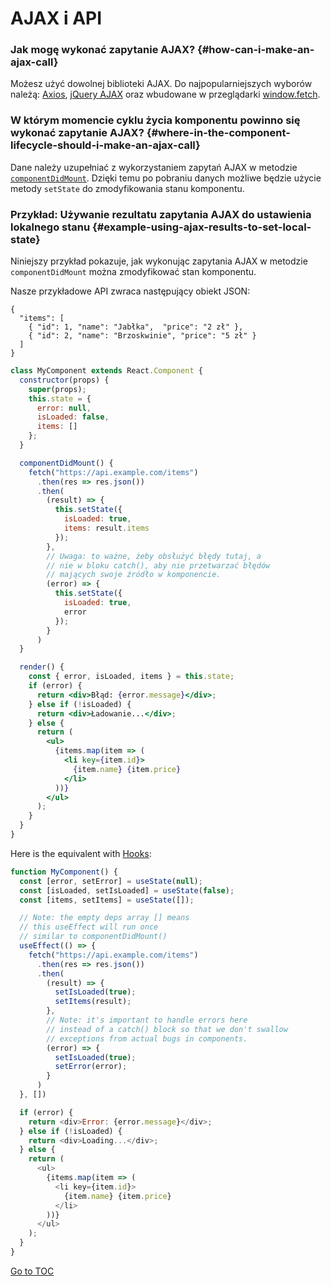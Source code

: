 
# AJAX i API


### Jak mogę wykonać zapytanie AJAX? {#how-can-i-make-an-ajax-call}

Możesz użyć dowolnej biblioteki AJAX. Do najpopularniejszych wyborów należą: [Axios](https://github.com/axios/axios), [jQuery AJAX](https://api.jquery.com/jQuery.ajax/) oraz wbudowane w przeglądarki [window.fetch](https://developer.mozilla.org/en-US/docs/Web/API/Fetch_API).

### W którym momencie cyklu życia komponentu powinno się wykonać zapytanie AJAX? {#where-in-the-component-lifecycle-should-i-make-an-ajax-call}

Dane należy uzupełniać z wykorzystaniem zapytań AJAX w metodzie [`componentDidMount`](./react-component.html#mounting). Dzięki temu po pobraniu danych możliwe będzie użycie metody `setState` do zmodyfikowania stanu komponentu.

### Przykład: Używanie rezultatu zapytania AJAX do ustawienia lokalnego stanu {#example-using-ajax-results-to-set-local-state}

Niniejszy przykład pokazuje, jak wykonując zapytania AJAX w metodzie `componentDidMount` można zmodyfikować stan komponentu.

Nasze przykładowe API zwraca następujący obiekt JSON:

```
{
  "items": [
    { "id": 1, "name": "Jabłka",  "price": "2 zł" },
    { "id": 2, "name": "Brzoskwinie", "price": "5 zł" }
  ]
}
```

```jsx
class MyComponent extends React.Component {
  constructor(props) {
    super(props);
    this.state = {
      error: null,
      isLoaded: false,
      items: []
    };
  }

  componentDidMount() {
    fetch("https://api.example.com/items")
      .then(res => res.json())
      .then(
        (result) => {
          this.setState({
            isLoaded: true,
            items: result.items
          });
        },
        // Uwaga: to ważne, żeby obsłużyć błędy tutaj, a
        // nie w bloku catch(), aby nie przetwarzać błędów
        // mających swoje źródło w komponencie.
        (error) => {
          this.setState({
            isLoaded: true,
            error
          });
        }
      )
  }

  render() {
    const { error, isLoaded, items } = this.state;
    if (error) {
      return <div>Błąd: {error.message}</div>;
    } else if (!isLoaded) {
      return <div>Ładowanie...</div>;
    } else {
      return (
        <ul>
          {items.map(item => (
            <li key={item.id}>
              {item.name} {item.price}
            </li>
          ))}
        </ul>
      );
    }
  }
}
```

Here is the equivalent with [Hooks](https://reactjs.org/docs/hooks-intro.html): 

```js
function MyComponent() {
  const [error, setError] = useState(null);
  const [isLoaded, setIsLoaded] = useState(false);
  const [items, setItems] = useState([]);

  // Note: the empty deps array [] means
  // this useEffect will run once
  // similar to componentDidMount()
  useEffect(() => {
    fetch("https://api.example.com/items")
      .then(res => res.json())
      .then(
        (result) => {
          setIsLoaded(true);
          setItems(result);
        },
        // Note: it's important to handle errors here
        // instead of a catch() block so that we don't swallow
        // exceptions from actual bugs in components.
        (error) => {
          setIsLoaded(true);
          setError(error);
        }
      )
  }, [])

  if (error) {
    return <div>Error: {error.message}</div>;
  } else if (!isLoaded) {
    return <div>Loading...</div>;
  } else {
    return (
      <ul>
        {items.map(item => (
          <li key={item.id}>
            {item.name} {item.price}
          </li>
        ))}
      </ul>
    );
  }
}
```
<span style="float: footnote;"><a href="./index.html#toc">Go to TOC</a></span>
